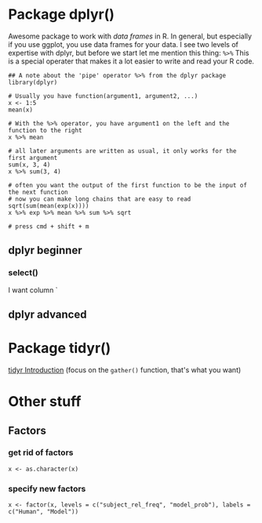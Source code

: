 
# Package dplyr()
Awesome package to work with *data frames* in R.
In general, but especially if you use ggplot, you use data frames for your data.
I see two levels of expertise with dplyr, but before we start let me mention this thing: `%>%`
This is a special operater that makes it a lot easier to write and read your R code.

```
## A note about the 'pipe' operator %>% from the dplyr package
library(dplyr)

# Usually you have function(argument1, argument2, ...)
x <- 1:5
mean(x)

# With the %>% operator, you have argument1 on the left and the function to the right
x %>% mean

# all later arguments are written as usual, it only works for the first argument
sum(x, 3, 4)
x %>% sum(3, 4)

# often you want the output of the first function to be the input of the next function
# now you can make long chains that are easy to read
sqrt(sum(mean(exp(x))))
x %>% exp %>% mean %>% sum %>% sqrt

# press cmd + shift + m
```

## dplyr beginner

### select()
I want column `

## dplyr advanced

# Package tidyr()
[tidyr Introduction](http://blog.rstudio.org/2014/07/22/introducing-tidyr/) (focus on the `gather()` function, that's what you want)

# Other stuff

## Factors

### get rid of factors
`x <- as.character(x)`

### specify new factors
`x <- factor(x, levels = c("subject_rel_freq", "model_prob"), labels = c("Human", "Model"))`
